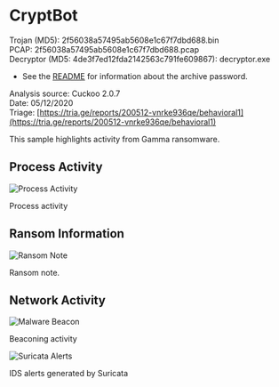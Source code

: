 # CryptBot

Trojan (MD5): 2f56038a57495ab5608e1c67f7dbd688.bin  
PCAP: 2f56038a57495ab5608e1c67f7dbd688.pcap  
Decryptor (MD5: 4de3f7ed12fda2142563c791fe609867): decryptor.exe  

* See the [README](https://github.com/jstrosch/malware-samples) for information about the archive password.  

Analysis source: Cuckoo 2.0.7  
Date: 05/12/2020  
Triage: [https://tria.ge/reports/200512-vnrke936qe/behavioral1](https://tria.ge/reports/200512-vnrke936qe/behavioral1)  

This sample highlights activity from Gamma ransomware.  

## Process Activity

![Process Activity](https://user-images.githubusercontent.com/1920756/81886207-b8062c00-9561-11ea-8e9c-e5109e7ccf56.png)  

Process activity

## Ransom Information

![Ransom Note](https://user-images.githubusercontent.com/1920756/81886214-ba688600-9561-11ea-892e-2132a128a850.jpg)

Ransom note.

## Network Activity

![Malware Beacon](https://user-images.githubusercontent.com/1920756/81886211-b9375900-9561-11ea-81de-5703e5501e8a.png)    

Beaconing activity

![Suricata Alerts](https://user-images.githubusercontent.com/1920756/81886287-e7b53400-9561-11ea-9999-11b0d3a345f5.png)

IDS alerts generated by Suricata